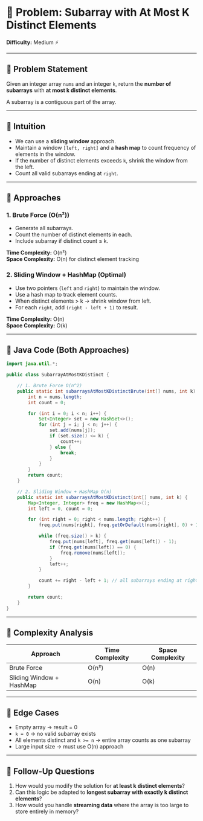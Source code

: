 # 🔹 Problem: Subarray with At Most K Distinct Elements

**Difficulty:** Medium ⚡

---

## 🔹 Problem Statement
Given an integer array `nums` and an integer `k`, return the **number of subarrays** with **at most k distinct elements**.

A subarray is a contiguous part of the array.

---

## 🔹 Intuition
- We can use a **sliding window** approach.
- Maintain a window `[left, right]` and a **hash map** to count frequency of elements in the window.
- If the number of distinct elements exceeds `k`, shrink the window from the left.
- Count all valid subarrays ending at `right`.

---

## 🔹 Approaches

### 1. Brute Force (O(n²))
- Generate all subarrays.
- Count the number of distinct elements in each.
- Include subarray if distinct count ≤ k.

**Time Complexity:** O(n²)  
**Space Complexity:** O(n) for distinct element tracking

### 2. Sliding Window + HashMap (Optimal)
- Use two pointers (`left` and `right`) to maintain the window.
- Use a hash map to track element counts.
- When distinct elements > k → shrink window from left.
- For each `right`, add `(right - left + 1)` to result.

**Time Complexity:** O(n)  
**Space Complexity:** O(k)

---

## 🔹 Java Code (Both Approaches)

```java
import java.util.*;

public class SubarrayAtMostKDistinct {

    // 1. Brute Force O(n^2)
    public static int subarraysAtMostKDistinctBrute(int[] nums, int k) {
        int n = nums.length;
        int count = 0;

        for (int i = 0; i < n; i++) {
            Set<Integer> set = new HashSet<>();
            for (int j = i; j < n; j++) {
                set.add(nums[j]);
                if (set.size() <= k) {
                    count++;
                } else {
                    break;
                }
            }
        }
        return count;
    }

    // 2. Sliding Window + HashMap O(n)
    public static int subarraysAtMostKDistinct(int[] nums, int k) {
        Map<Integer, Integer> freq = new HashMap<>();
        int left = 0, count = 0;

        for (int right = 0; right < nums.length; right++) {
            freq.put(nums[right], freq.getOrDefault(nums[right], 0) + 1);

            while (freq.size() > k) {
                freq.put(nums[left], freq.get(nums[left]) - 1);
                if (freq.get(nums[left]) == 0) {
                    freq.remove(nums[left]);
                }
                left++;
            }

            count += right - left + 1; // all subarrays ending at right
        }

        return count;
    }
}
```

---

## 🔹 Complexity Analysis

| Approach                  | Time Complexity | Space Complexity |
|---------------------------|-----------------|------------------|
| Brute Force               | O(n²)           | O(n)             |
| Sliding Window + HashMap  | O(n)            | O(k)             |

---

## 🔹 Edge Cases
- Empty array → result = 0
- `k = 0` → no valid subarray exists
- All elements distinct and `k >= n` → entire array counts as one subarray
- Large input size → must use O(n) approach

---

## 🔹 Follow-Up Questions
1. How would you modify the solution for **at least k distinct elements**?
2. Can this logic be adapted to **longest subarray with exactly k distinct elements**?
3. How would you handle **streaming data** where the array is too large to store entirely in memory?  
